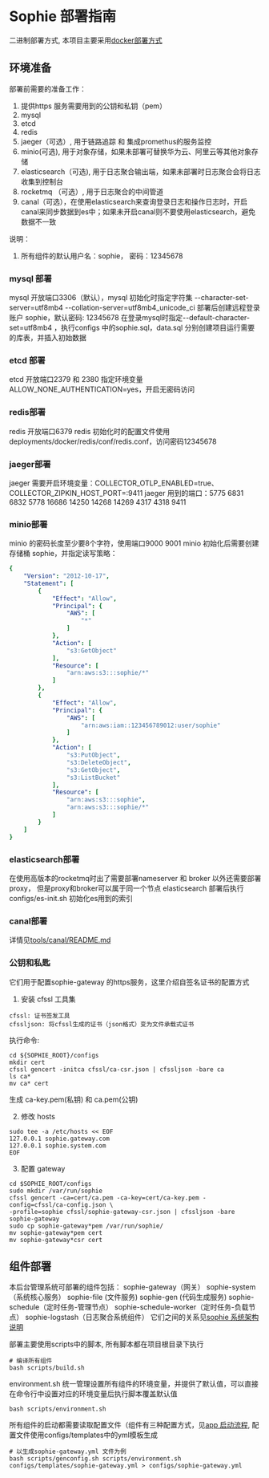 # Sophie 部署指南

二进制部署方式, 本项目主要采用[docker部署方式](../../deployments/README.md)

## 环境准备

部署前需要的准备工作：
1. 提供https 服务需要用到的公钥和私钥（pem）
2. mysql
3. etcd
4. redis
5. jaeger（可选）, 用于链路追踪 和 集成promethus的服务监控
6. minio(可选), 用于对象存储，如果未部署可替换华为云、阿里云等其他对象存储
7. elasticsearch（可选), 用于日志聚合输出端，如果未部署时日志聚合会将日志收集到控制台
8. rocketmq （可选）, 用于日志聚合的中间管道
9. canal（可选），在使用elasticsearch来查询登录日志和操作日志时，开启canal来同步数据到es中；如果未开启canal则不要使用elasticsearch，避免数据不一致

说明：
1. 所有组件的默认用户名：sophie， 密码：12345678

### mysql 部署
mysql 开放端口3306（默认），mysql 初始化时指定字符集 --character-set-server=utf8mb4 --collation-server=utf8mb4_unicode_ci
部署后创建远程登录账户 sophie，默认密码: 12345678
在登录mysql时指定--default-character-set=utf8mb4 ，执行configs 中的sophie.sql，data.sql 分别创建项目运行需要的库表，并插入初始数据

### etcd 部署
etcd 开放端口2379 和 2380
指定环境变量 ALLOW_NONE_AUTHENTICATION=yes，开启无密码访问

### redis部署
redis 开放端口6379
redis 初始化时的配置文件使用deployments/docker/redis/conf/redis.conf，访问密码12345678

### jaeger部署
jaeger 需要开启环境变量：COLLECTOR_OTLP_ENABLED=true、COLLECTOR_ZIPKIN_HOST_PORT=:9411
jaeger 用到的端口：5775 6831 6832 5778 16686 14250 14268 14269 4317 4318 9411

### minio部署
minio 的密码长度至少要8个字符，使用端口9000 9001
minio 初始化后需要创建存储桶 sophie，并指定读写策略：
```yaml
{
    "Version": "2012-10-17",
    "Statement": [
        {
            "Effect": "Allow",
            "Principal": {
                "AWS": [
                    "*"
                ]
            },
            "Action": [
                "s3:GetObject"
            ],
            "Resource": [
                "arn:aws:s3:::sophie/*"
            ]
        },
        {
            "Effect": "Allow",
            "Principal": {
                "AWS": [
                    "arn:aws:iam::123456789012:user/sophie"
                ]
            },
            "Action": [
                "s3:PutObject",
                "s3:DeleteObject",
                "s3:GetObject",
                "s3:ListBucket"
            ],
            "Resource": [
                "arn:aws:s3:::sophie",
                "arn:aws:s3:::sophie/*"
            ]
        }
    ]
}
```

### elasticsearch部署
在使用高版本的rocketmq时出了需要部署nameserver 和 broker 以外还需要部署proxy， 但是proxy和broker可以属于同一个节点
elasticsearch 部署后执行configs/es-init.sh 初始化es用到的索引

### canal部署
详情见[tools/canal/README.md](../../tools/canal/README.md)

### 公钥和私匙
它们用于配置sophie-gateway 的https服务，这里介绍自签名证书的配置方式
1. 安装 cfssl 工具集

```
cfssl: 证书签发工具
cfssljson: 将cfssl生成的证书（json格式）变为文件承载式证书
```

执行命令:

```
cd ${SOPHIE_ROOT}/configs
mkdir cert
cfssl gencert -initca cfssl/ca-csr.json | cfssljson -bare ca
ls ca*
mv ca* cert
```

生成 ca-key.pem(私钥) 和 ca.pem(公钥)

2. 修改 hosts

```
sudo tee -a /etc/hosts << EOF
127.0.0.1 sophie.gateway.com
127.0.0.1 sophie.system.com
EOF
```

3. 配置 gateway

```
cd $SOPHIE_ROOT/configs
sudo mkdir /var/run/sophie
cfssl gencert -ca=cert/ca.pem -ca-key=cert/ca-key.pem -config=cfssl/ca-config.json \
-profile=sophie cfssl/sophie-gateway-csr.json | cfssljson -bare sophie-gateway
sudo cp sophie-gateway*pem /var/run/sophie/
mv sophie-gateway*pem cert
mv sophie-gateway*csr cert
```

## 组件部署
本后台管理系统可部署的组件包括：
sophie-gateway（网关）
sophie-system（系统核心服务）
sophie-file (文件服务)
sophie-gen (代码生成服务)
sophie-schedule（定时任务-管理节点）
sophie-schedule-worker（定时任务-负载节点）
sophie-logstash（日志聚合系统组件）
它们之间的关系见[sophie 系统架构说明](../devel/architecture.md)

部署主要使用scripts中的脚本, 所有脚本都在项目根目录下执行
```
# 编译所有组件
bash scripts/build.sh 
```

environment.sh 统一管理设置所有组件的环境变量，并提供了默认值，可以直接在命令行中设置对应的环境变量后执行脚本覆盖默认值
```
bash scripts/environment.sh
```
所有组件的启动都需要读取配置文件（组件有三种配置方式，见[app 启动流程](./app.md), 配置文件使用configs/templates中的yml模板生成
```
# 以生成sophie-gateway.yml 文件为例
bash scripts/genconfig.sh scripts/environment.sh configs/templates/sophie-gateway.yml > configs/sophie-gateway.yml
```

